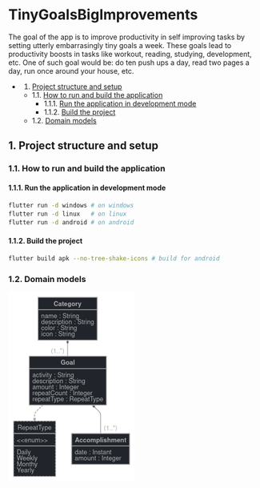 # TinyGoalsBigImprovements

The goal of the app is to improve productivity in self improving tasks by setting utterly embarrasingly tiny goals a week. These goals lead to productivity boosts in tasks like workout, reading, studying, development, etc. One of such goal would be: do ten push ups a day, read two pages a day, run once around your house, etc.

<!-- vscode-markdown-toc -->

- 1. [Project structure and setup](#Projectstructureandsetup)
  - 1.1. [How to run and build the application](#Howtorunandbuildtheapplication)
    - 1.1.1. [Run the application in development mode](#Runtheapplicationindevelopmentmode)
    - 1.1.2. [Build the project](#Buildtheproject)
  - 1.2. [Domain models](#Domainmodels)

<!-- vscode-markdown-toc-config
	numbering=true
	autoSave=true
	/vscode-markdown-toc-config -->
<!-- /vscode-markdown-toc -->

## 1. <a name='Projectstructureandsetup'></a>Project structure and setup

### 1.1. <a name='Howtorunandbuildtheapplication'></a>How to run and build the application

#### 1.1.1. <a name='Runtheapplicationindevelopmentmode'></a>Run the application in development mode

```bash
flutter run -d windows # on windows
flutter run -d linux   # on linux
flutter run -d android # on android
```

#### 1.1.2. <a name='Buildtheproject'></a>Build the project

```bash
flutter build apk --no-tree-shake-icons # build for android
```

### 1.2. <a name='Domainmodels'></a>Domain models

![](docs/doman_model_graph.png)
